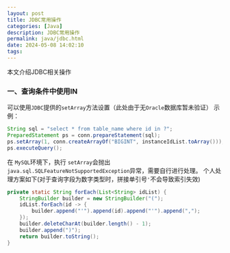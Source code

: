 ```yaml
---
layout: post
title: JDBC常用操作
categories: [Java]
description: JDBC常用操作
permalink: java/jdbc.html
date: 2024-05-08 14:02:10
tags:
---
```

本文介绍JDBC相关操作


<!-- more -->


### 一、查询条件中使用IN
可以使用`JDBC`提供的`setArray`方法设置（此处由于无`Oracle`数据库暂未验证）
示例：
```java
String sql = "select * from table_name where id in ?";
PreparedStatement ps = conn.prepareStatement(sql);
ps.setArray(1, conn.createArrayOf("BIGINT", instanceIdList.toArray()));
ps.executeQuery();
```

在 `MySQL`环境下，执行 `setArray`会抛出`java.sql.SQLFeatureNotSupportedException`异常，需要自行进行处理。
个人处理方案如下(对于查询字段为数字类型时，拼接单引号`'`不会导致索引失效)
```java
private static String forEach(List<String> idList) {
    StringBuilder builder = new StringBuilder("(");
    idList.forEach(id -> {
        builder.append("'").append(id).append("'").append(",");
    });
    builder.deleteCharAt(builder.length() - 1);
    builder.append(")");
    return builder.toString();
}
```
